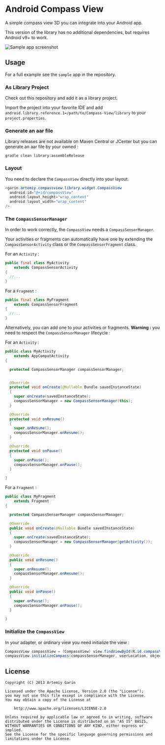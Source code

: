 # Android Compass View

A simple compass view 3D you can integrate into your Android app.

This version of the library has no additional dependencies, but requires Android v9+ to work.

![Sample app screenshot](http://i57.tinypic.com/osa61g.png)


## Usage

For a full example see the `sample` app in the repository.

### As Library Project

Check out this repository and add it as a library project.

Import the project into your favorite IDE and add `android.library.reference.1=/path/to/Compass-View/library` to your `project.properties`.

### Generate an aar file

Library releases are not available on Maven Central or JCenter but you can generate an aar file by your owned :

```console
gradle clean library:assembleRelease
```

### Layout

You need to declare the `CompassView` directly into your layout.

```java
<garin.artemiy.compassview.library.widget.CompassView
  android:id="@+id/compassView"
  android:layout_height="wrap_content"
  android:layout_width="wrap_content"
/>
```

### The `CompassSensorManager`

In order to work correctly, the `CompassView` needs a `CompassSensorManager`.

Your activities or fragments can automatically have one by extending the `CompassSensorActivity` class or the `CompassSensorFragment` class.

For an `Activity` :

```java
public final class MyActivity
    extends CompassSensorActivity
{
  //...
}
```

For a `Fragment` :

```java
public final class MyFragment
    extends CompassSensorFragment
{
  //...
}
```

Alternatively, you can add one to your activities or fragments. **Warning :** you need to respect the `CompassSensorManager` lifecycle :

For an `Activity` :

```java
public class MyActivity
    extends AppCompatActivity
{

  protected CompassSensorManager compassSensorManager;


  @Override
  protected void onCreate(@Nullable Bundle savedInstanceState)
  {
    super.onCreate(savedInstanceState);
    compassSensorManager = new CompassSensorManager(this);
  }

  @Override
  protected void onResume()
  {
    super.onResume();
    compassSensorManager.onResume();
  }

  @Override
  protected void onPause()
  {
    super.onPause();
    compassSensorManager.onPause();
  }

}
```

For a `Fragment` :

```java
public class MyFragment
    extends Fragment
{

  protected CompassSensorManager compassSensorManager;

  @Override
  public void onCreate(@Nullable Bundle savedInstanceState)
  {
    super.onCreate(savedInstanceState);
    compassSensorManager = new CompassSensorManager(getActivity());
  }

  @Override
  public void onResume()
  {
    super.onResume();
    compassSensorManager.onResume();
  }

  @Override
  public void onPause()
  {
    super.onPause();
    compassSensorManager.onPause();
  }

}
```

### Initialize the `CompassView`

In your adapter, or ordinary view you need initialize the view :

```java
CompassView compassView = (CompassView) view.findViewById(R.id.compassView);
compassView.initializeCompass(compassSensorManager, userLocation, objectLocation, R.drawable.arrow)
```

## License

```
Copyright (C) 2013 Artemiy Garin

Licensed under the Apache License, Version 2.0 (the "License");
you may not use this file except in compliance with the License.
You may obtain a copy of the License at

    http://www.apache.org/licenses/LICENSE-2.0

Unless required by applicable law or agreed to in writing, software
distributed under the License is distributed on an "AS IS" BASIS,
WITHOUT WARRANTIES OR CONDITIONS OF ANY KIND, either express or implied.
See the License for the specific language governing permissions and
limitations under the License.
```